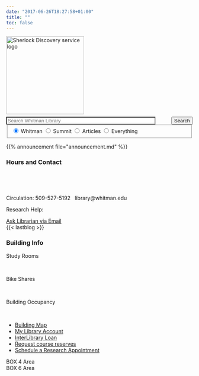 ```yaml
---
date: "2017-06-26T18:27:58+01:00"
title: ""
toc: false
---
```


<div class="searchbox">
<form id="simple" class="form-group no-up-margin nobackground" action="https://sherlock.whitman.edu/primo-explore/search" enctype="application/x-www-form-urlencoded; charset=utf-8" method="get" name="searchForm" onsubmit="searchevent();"><!-- Customizable Parameters -->
    <input name="institution" type="hidden" value="WHITC" />
    <input name="vid" type="hidden" value="WHITC_NEW" />
    <input id="tab_select" name="tab" type="hidden" />
    <input id="scopes" name="search_scope" type="hidden" />
    <input name="mode" type="hidden" value="Basic" />
    <!-- Fixed parameters -->
    <input name="onCampus" type="hidden" value="true" />
    <input name="displayMode" type="hidden" value="full" />
    <input id="primoQuery" name="query" type="hidden" />
    <input name="pcAvailabiltyMode" type="hidden" value="true" />
    <input name="highlight" type="hidden" value="true" />
    <input name="displayField" type="hidden" value="all" />
    <input name="bulkSize" type="hidden" value="40" />
<div class="searchquery">
    <img src="images/sherlock.svg" alt="Sherlock Discovery service logo" style="width:15em;margin:0 0em 0.5em 0em" class="nobackground" />
    <input id="primoQueryTemp" name="queryTemp" type="text" value="" placeholder="Search Whitman Library" aria-label="Enter Search Query to search Sherlock, the Penrose Library Catalog" class="form-control no-up-margin" style="width:80%; float:left; background: #fff" />
    <button id="Search-button" class="btn no-up-margin" style="float:right">Search</button>
</div>
<!-- end of searchquery -->

<!-- Search Button -->
<fieldset id="radioscope" role="radiogroup" aria-label="Search Scope" style="margin-top:0" class="nobackground">
    <label style="margin-top:1em">
        <input id="penrose" class="form-check-input" checked="checked" name="search_scope_temp" type="radio" value="whitman" aria-describedby="penrose-tooltip" />
        <span id="penrose-tooltip" class="js-simple-tooltip form-check-label" data-simpletooltip-text="Print and e-books, journals and e-journals, special collections, and audiovisual materials owned by Penrose Library.">Whitman</span>
    </label>
    <label style="margin-top:1em">
        <input id="summit" class="form-check-input" name="search_scope_temp" type="radio" value="summit" aria-describedby="summit-tooltip" />
        <span id="summit-tooltip" class="js-simple-tooltip form-check-label" data-simpletooltip-text="Books and audiovisual materials held by other academic libraries in the Pacific Northwest (delivery about five days from request)">Summit</span>
    </label>
    <label style="margin-top:1em">
        <input id="article" class="form-check-input" name="search_scope_temp" type="radio" value="pci" aria-describedby="article-tooltip"  />
        <span id="article-tooltip" class="js-simple-tooltip form-check-label" data-simpletooltip-text="Scholarly articles and other content from many of Whitman's databases in all disciplines.">Articles</span>
    </label>
    <label style="margin-top:1em">
        <input id="everything" class="form-check-input" name="search_scope_temp" type="radio" value="everything" aria-describedby="everything-tooltip" />
        <span id="everything-tooltip" class="js-simple-tooltip form-check-label" data-simpletooltip-text="Combine Whitman + Summit + Articles in one blended search.">Everything</span>
    </label>
</fieldset>

</form>
</div>
<div id="announcement">{{% announcement file="announcement.md" %}}</div>

<div class="grid-container">
  <div class="Area-1 box">
   <h3>Hours and Contact</h3>
        <span id="date">&nbsp;</span>
        <p id="today">&nbsp;</p>
        <p class="t">Circulation: 509-527-5192 &nbsp; library@whitman.edu</p>
        <p>Research Help:</p>
        <p id="libchat_776a12eb7834f00b1664afc3f902f086" style="margin-top:1em"></p>
        <a class="waves-effect waves-light btn" href="/contact-a-librarian/" target="_blank" rel="noopener noreferrer">Ask Librarian via Email</a>
        <div id="reference"></div>
</div>
<div class="Area-2 box" style="padding:0">{{< lastblog >}}</div>
<div class="Area-3 box">
<h3>Building Info</h3>
    <p>Study Rooms</p>
    <span id="studyroom" class="no-up-margin">&nbsp;</span>
    <p>Bike Shares</p>
    <span id="bikeshare" class="no-up-margin">&nbsp;</span>
    <p>Building Occupancy</p>
    <span id="buildingoccupancy" class="no-up-margin">&nbsp;</span> 
    <ul class="underline_li">
        <li><a id="mapclick" href="#mapt">Building Map</a></li>
        <li><a href="https://sherlock.whitman.edu/primo-explore/account?vid=WHITC_NEW&amp;lang=en_US&amp;section=overview">My Library Account</a></li>
        <li><a href="https://whitman.illiad.oclc.org/illiad/logon.html">InterLibrary Loan</a></li>
        <li><a href="/faculty-services/#reserve">Request course reserves</a></li>
        <li><a title="Our Librarians are available to assist you with research topics, projects, and papers Monday through Friday from 8am to 5pm. Drop-in visits are welcome too!" href="/appointments/">Schedule a Research Appointment</a></li>
    </ul>
</div>
<div class="Area-4 box">BOX 4 Area</div>
<div class="Area-5 box" id="newitem" style="padding:0"></div>
<div class="Area-6 box">BOX 6 Area</div>
</div>

<script src="/js/init-home.js"></script>